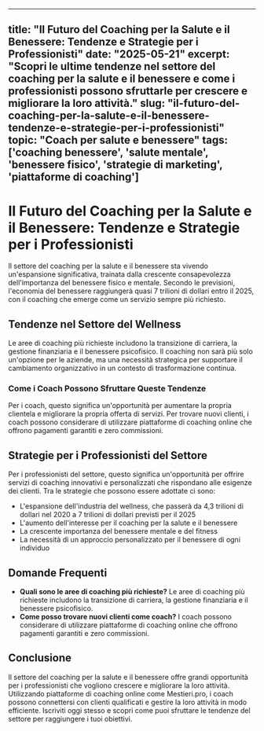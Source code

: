 
---
title: "Il Futuro del Coaching per la Salute e il Benessere: Tendenze e Strategie per i Professionisti"
date: "2025-05-21"
excerpt: "Scopri le ultime tendenze nel settore del coaching per la salute e il benessere e come i professionisti possono sfruttarle per crescere e migliorare la loro attività."
slug: "il-futuro-del-coaching-per-la-salute-e-il-benessere-tendenze-e-strategie-per-i-professionisti"
topic: "Coach per salute e benessere"
tags: ['coaching benessere', 'salute mentale', 'benessere fisico', 'strategie di marketing', 'piattaforme di coaching']
---

# Il Futuro del Coaching per la Salute e il Benessere: Tendenze e Strategie per i Professionisti

Il settore del coaching per la salute e il benessere sta vivendo un'espansione significativa, trainata dalla crescente consapevolezza dell'importanza del benessere fisico e mentale. Secondo le previsioni, l'economia del benessere raggiungerà quasi 7 trilioni di dollari entro il 2025, con il coaching che emerge come un servizio sempre più richiesto.

## Tendenze nel Settore del Wellness

Le aree di coaching più richieste includono la transizione di carriera, la gestione finanziaria e il benessere psicofisico. Il coaching non sarà più solo un'opzione per le aziende, ma una necessità strategica per supportare il cambiamento organizzativo in un contesto di trasformazione continua.

### Come i Coach Possono Sfruttare Queste Tendenze

Per i coach, questo significa un'opportunità per aumentare la propria clientela e migliorare la propria offerta di servizi. Per trovare nuovi clienti, i coach possono considerare di utilizzare piattaforme di coaching online che offrono pagamenti garantiti e zero commissioni.

## Strategie per i Professionisti del Settore

Per i professionisti del settore, questo significa un'opportunità per offrire servizi di coaching innovativi e personalizzati che rispondano alle esigenze dei clienti. Tra le strategie che possono essere adottate ci sono:

* L'espansione dell'industria del wellness, che passerà da 4,3 trilioni di dollari nel 2020 a 7 trilioni di dollari previsti per il 2025
* L'aumento dell'interesse per il coaching per la salute e il benessere
* La crescente importanza del benessere mentale e del fitness
* La necessità di un approccio personalizzato per il benessere di ogni individuo

## Domande Frequenti

* **Quali sono le aree di coaching più richieste?**
Le aree di coaching più richieste includono la transizione di carriera, la gestione finanziaria e il benessere psicofisico.
* **Come posso trovare nuovi clienti come coach?**
I coach possono considerare di utilizzare piattaforme di coaching online che offrono pagamenti garantiti e zero commissioni.

## Conclusione

Il settore del coaching per la salute e il benessere offre grandi opportunità per i professionisti che vogliono crescere e migliorare la loro attività. Utilizzando piattaforme di coaching online come Mestieri.pro, i coach possono connettersi con clienti qualificati e gestire la loro attività in modo efficiente. Iscriviti oggi stesso e scopri come puoi sfruttare le tendenze del settore per raggiungere i tuoi obiettivi.
